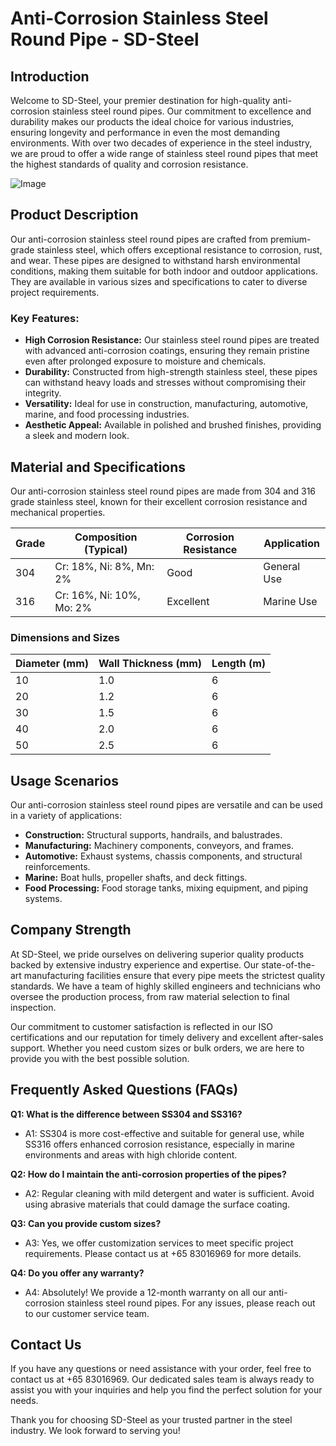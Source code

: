 # Anti-Corrosion Stainless Steel Round Pipe - SD-Steel

## Introduction

Welcome to SD-Steel, your premier destination for high-quality anti-corrosion stainless steel round pipes. Our commitment to excellence and durability makes our products the ideal choice for various industries, ensuring longevity and performance in even the most demanding environments. With over two decades of experience in the steel industry, we are proud to offer a wide range of stainless steel round pipes that meet the highest standards of quality and corrosion resistance.

![Image](https://github.com/user-attachments/assets/2567258e-e124-4816-932d-1809bd27ef0b)

## Product Description

Our anti-corrosion stainless steel round pipes are crafted from premium-grade stainless steel, which offers exceptional resistance to corrosion, rust, and wear. These pipes are designed to withstand harsh environmental conditions, making them suitable for both indoor and outdoor applications. They are available in various sizes and specifications to cater to diverse project requirements.

### Key Features:
- **High Corrosion Resistance:** Our stainless steel round pipes are treated with advanced anti-corrosion coatings, ensuring they remain pristine even after prolonged exposure to moisture and chemicals.
- **Durability:** Constructed from high-strength stainless steel, these pipes can withstand heavy loads and stresses without compromising their integrity.
- **Versatility:** Ideal for use in construction, manufacturing, automotive, marine, and food processing industries.
- **Aesthetic Appeal:** Available in polished and brushed finishes, providing a sleek and modern look.

## Material and Specifications

Our anti-corrosion stainless steel round pipes are made from 304 and 316 grade stainless steel, known for their excellent corrosion resistance and mechanical properties.

| Grade | Composition (Typical) | Corrosion Resistance | Application |
|-------|----------------------|---------------------|-------------|
| 304   | Cr: 18%, Ni: 8%, Mn: 2% | Good                | General Use  |
| 316   | Cr: 16%, Ni: 10%, Mo: 2% | Excellent           | Marine Use   |

### Dimensions and Sizes

| Diameter (mm) | Wall Thickness (mm) | Length (m) |
|---------------|---------------------|------------|
| 10            | 1.0                 | 6          |
| 20            | 1.2                 | 6          |
| 30            | 1.5                 | 6          |
| 40            | 2.0                 | 6          |
| 50            | 2.5                 | 6          |

## Usage Scenarios

Our anti-corrosion stainless steel round pipes are versatile and can be used in a variety of applications:

- **Construction:** Structural supports, handrails, and balustrades.
- **Manufacturing:** Machinery components, conveyors, and frames.
- **Automotive:** Exhaust systems, chassis components, and structural reinforcements.
- **Marine:** Boat hulls, propeller shafts, and deck fittings.
- **Food Processing:** Food storage tanks, mixing equipment, and piping systems.

## Company Strength

At SD-Steel, we pride ourselves on delivering superior quality products backed by extensive industry experience and expertise. Our state-of-the-art manufacturing facilities ensure that every pipe meets the strictest quality standards. We have a team of highly skilled engineers and technicians who oversee the production process, from raw material selection to final inspection.

Our commitment to customer satisfaction is reflected in our ISO certifications and our reputation for timely delivery and excellent after-sales support. Whether you need custom sizes or bulk orders, we are here to provide you with the best possible solution.

## Frequently Asked Questions (FAQs)

**Q1: What is the difference between SS304 and SS316?**
- A1: SS304 is more cost-effective and suitable for general use, while SS316 offers enhanced corrosion resistance, especially in marine environments and areas with high chloride content.

**Q2: How do I maintain the anti-corrosion properties of the pipes?**
- A2: Regular cleaning with mild detergent and water is sufficient. Avoid using abrasive materials that could damage the surface coating.

**Q3: Can you provide custom sizes?**
- A3: Yes, we offer customization services to meet specific project requirements. Please contact us at +65 83016969 for more details.

**Q4: Do you offer any warranty?**
- A4: Absolutely! We provide a 12-month warranty on all our anti-corrosion stainless steel round pipes. For any issues, please reach out to our customer service team.

## Contact Us

If you have any questions or need assistance with your order, feel free to contact us at +65 83016969. Our dedicated sales team is always ready to assist you with your inquiries and help you find the perfect solution for your needs.

Thank you for choosing SD-Steel as your trusted partner in the steel industry. We look forward to serving you!
